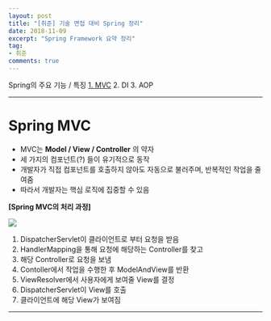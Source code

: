 ```yaml
---
layout: post
title: "[취준] 기술 면접 대비 Spring 정리"
date: 2018-11-09
excerpt: "Spring Framework 요약 정리"
tag:
- 취준
comments: true
---
```


Spring의 주요 기능 / 특징
[1. MVC](#spring-mvc)
2. DI
3. AOP

- - -

# Spring MVC
- MVC는 __Model / View / Controller__ 의 약자
- 세 가지의 컴포넌트(?) 들이 유기적으로 동작
- <hlr>개발자가 직접 컴포넌트를 호출하지 않아도 자동으로 불러주며, 반복적인 작업을 줄여줌</hlr>
- 따라서 개발자는 핵심 로직에 집중할 수 있음

__[Spring MVC의 처리 과정]__  

![](https://png93.github.io/assets/img/post/spring_mvc_flow.PNG)  

1. DispatcherServlet이 클라이언트로 부터 요청을 받음
2. HandlerMapping을 통해 요청에 해당하는 Controller를 찾고
3. 해당 Controller로 요청을 보냄
4. Contoller에서 작업을 수행한 후 ModelAndView를 반환
5. ViewResolver에서 사용자에게 보여줄 View를 결정
6. DispatcherServlet이 View를 호출
7. 클라이언트에 해당 View가 보여짐

- - -
